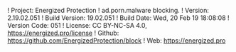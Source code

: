 ! Project: Energized Protection
! ad.porn.malware blocking.
! Version: 2.19.02.051
! Build Version: 19.02.051
! Build Date: Wed, 20 Feb 19 18:08:08
! Version Code: 051
! License: CC BY-NC-SA 4.0, https://energized.pro/license
! Github: https://github.com/EnergizedProtection/block
! Web: https://energized.pro
